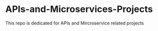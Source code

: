 # APIs-and-Microservices-Projects
This repo is dedicated for APIs and Mircroservice related projects

